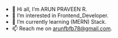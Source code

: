 - 👋 Hi all, I’m ARUN PRAVEEN R.
- 👀 I’m interested in Frontend_Developer.
- 🌱 I’m currently learning (MERN) Stack.
- 📫 Reach me on arunfbfb78@gmail.com.

<!---
Arunpraveen98/Arunpraveen98 is a ✨ special ✨ repository because its `README.md` (this file) appears on your GitHub profile.
You can click the Preview link to take a look at your changes.
--->
